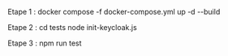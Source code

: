 Etape 1 :
docker compose -f docker-compose.yml up -d --build

Etape 2 : 
cd tests
node init-keycloak.js

Etape 3 : 
npm run test